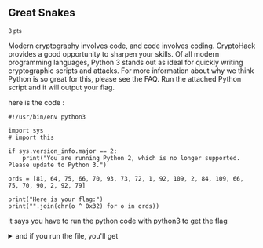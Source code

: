 ## Great Snakes
<sup>3 pts</sup>

Modern cryptography involves code, and code involves coding. CryptoHack provides a good opportunity to sharpen your skills. Of all modern programming languages, Python 3 stands out as ideal for quickly writing cryptographic scripts and attacks. For more information about why we think Python is so great for this, please see the FAQ. Run the attached Python script and it will output your flag.

here is the code :
```
#!/usr/bin/env python3

import sys
# import this

if sys.version_info.major == 2:
    print("You are running Python 2, which is no longer supported. Please update to Python 3.")

ords = [81, 64, 75, 66, 70, 93, 73, 72, 1, 92, 109, 2, 84, 109, 66, 75, 70, 90, 2, 92, 79]

print("Here is your flag:")
print("".join(chr(o ^ 0x32) for o in ords))
```
it says you have to run the python code with python3 to get the flag

<details>
<summary>and if you run the file, you'll get</summary>

  ```
Here is your flag:
crypto{z3n_0f_pyth0n}
```
</details>
